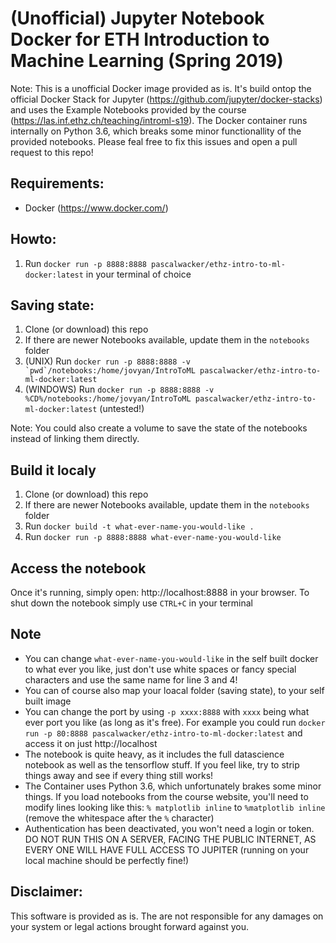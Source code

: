 # (Unofficial) Jupyter Notebook Docker for ETH Introduction to Machine Learning (Spring 2019)
Note: This is a unofficial Docker image provided as is. It's build ontop the official Docker Stack for Jupyter (https://github.com/jupyter/docker-stacks) and uses the Example Notebooks provided by the course (https://las.inf.ethz.ch/teaching/introml-s19). The Docker container runs internally on Python 3.6, which breaks some minor functionallity of the provided notebooks. Please feal free to fix this issues and open a pull request to this repo!

## Requirements:
- Docker (https://www.docker.com/)

## Howto:
1) Run `docker run -p 8888:8888 pascalwacker/ethz-intro-to-ml-docker:latest` in your terminal of choice

## Saving state:
1) Clone (or download) this repo
2) If there are newer Notebooks available, update them in the `notebooks` folder
3) (UNIX) Run ```docker run -p 8888:8888 -v `pwd`/notebooks:/home/jovyan/IntroToML pascalwacker/ethz-intro-to-ml-docker:latest```
3) (WINDOWS) Run `docker run -p 8888:8888 -v %CD%/notebooks:/home/jovyan/IntroToML pascalwacker/ethz-intro-to-ml-docker:latest` (untested!)  

Note: You could also create a volume to save the state of the notebooks instead of linking them directly.

## Build it localy
1) Clone (or download) this repo
2) If there are newer Notebooks available, update them in the `notebooks` folder
3) Run `docker build -t what-ever-name-you-would-like .`
4) Run `docker run -p 8888:8888 what-ever-name-you-would-like`

## Access the notebook
Once it's running, simply open: http://localhost:8888 in your browser. To shut down the notebook simply use `CTRL+C` in your terminal

## Note
- You can change `what-ever-name-you-would-like` in the self built docker to what ever you like, just don't use white spaces or fancy special characters and use the same name for line 3 and 4!
- You can of course also map your loacal folder (saving state), to your self built image
- You can change the port by using `-p xxxx:8888` with `xxxx` being what ever port you like (as long as it's free). For example you could run `docker run -p 80:8888 pascalwacker/ethz-intro-to-ml-docker:latest` and access it on just http://localhost
- The notebook is quite heavy, as it includes the full datascience notebook as well as the tensorflow stuff. If you feel like, try to strip things away and see if every thing still works!
- The Container uses Python 3.6, which unfortunately brakes some minor things. If you load notebooks from the course website, you'll need to modify lines looking like this: `% matplotlib inline` to `%matplotlib inline` (remove the whitespace after the `%` character)
- Authentication has been deactivated, you won't need a login or token. DO NOT RUN THIS ON A SERVER, FACING THE PUBLIC INTERNET, AS EVERY ONE WILL HAVE FULL ACCESS TO JUPITER (running on your local machine should be perfectly fine!)

## Disclaimer:
This software is provided as is. The are not responsible for any damages on your system or legal actions brought forward against you.
